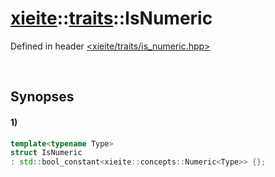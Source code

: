 # [xieite](../../xieite.md)\:\:[traits](../../traits.md)\:\:IsNumeric
Defined in header [<xieite/traits/is_numeric.hpp>](../../../include/xieite/traits/is_numeric.hpp)

&nbsp;

## Synopses
#### 1)
```cpp
template<typename Type>
struct IsNumeric
: std::bool_constant<xieite::concepts::Numeric<Type>> {};
```
